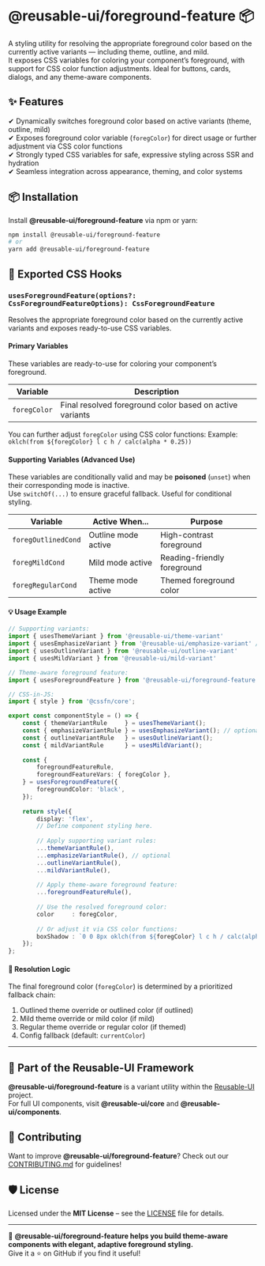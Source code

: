 # @reusable-ui/foreground-feature 📦  

A styling utility for resolving the appropriate foreground color based on the currently active variants — including theme, outline, and mild.  
It exposes CSS variables for coloring your component’s foreground, with support for CSS color function adjustments.
Ideal for buttons, cards, dialogs, and any theme-aware components.

## ✨ Features
✔ Dynamically switches foreground color based on active variants (theme, outline, mild)  
✔ Exposes foreground color variable (`foregColor`) for direct usage or further adjustment via CSS color functions  
✔ Strongly typed CSS variables for safe, expressive styling across SSR and hydration  
✔ Seamless integration across appearance, theming, and color systems  

## 📦 Installation
Install **@reusable-ui/foreground-feature** via npm or yarn:

```sh
npm install @reusable-ui/foreground-feature
# or
yarn add @reusable-ui/foreground-feature
```

## 🧩 Exported CSS Hooks

### `usesForegroundFeature(options?: CssForegroundFeatureOptions): CssForegroundFeature`

Resolves the appropriate foreground color based on the currently active variants and exposes ready-to-use CSS variables.

#### Primary Variables

These variables are ready-to-use for coloring your component’s foreground.

| Variable      | Description                                              |
|---------------|----------------------------------------------------------|
| `foregColor`  | Final resolved foreground color based on active variants |

You can further adjust `foregColor` using CSS color functions:
Example: `oklch(from ${foregColor} l c h / calc(alpha * 0.25))`

#### Supporting Variables (Advanced Use)

These variables are conditionally valid and may be **poisoned** (`unset`) when their corresponding mode is inactive.  
Use `switchOf(...)` to ensure graceful fallback. Useful for conditional styling.

| Variable            | Active When...      | Purpose                     |
|---------------------|---------------------|-----------------------------|
| `foregOutlinedCond` | Outline mode active | High-contrast foreground    |
| `foregMildCond`     | Mild mode active    | Reading-friendly foreground |
| `foregRegularCond`  | Theme mode active   | Themed foreground color     |

#### 💡 Usage Example

```ts
// Supporting variants:
import { usesThemeVariant } from '@reusable-ui/theme-variant'
import { usesEmphasizeVariant } from '@reusable-ui/emphasize-variant' // optional
import { usesOutlineVariant } from '@reusable-ui/outline-variant'
import { usesMildVariant } from '@reusable-ui/mild-variant'

// Theme-aware foreground feature:
import { usesForegroundFeature } from '@reusable-ui/foreground-feature';

// CSS-in-JS:
import { style } from '@cssfn/core';

export const componentStyle = () => {
    const { themeVariantRule     } = usesThemeVariant();
    const { emphasizeVariantRule } = usesEmphasizeVariant(); // optional
    const { outlineVariantRule   } = usesOutlineVariant();
    const { mildVariantRule      } = usesMildVariant();
    
    const {
        foregroundFeatureRule,
        foregroundFeatureVars: { foregColor },
    } = usesForegroundFeature({
        foregroundColor: 'black',
    });
    
    return style({
        display: 'flex',
        // Define component styling here.
        
        // Apply supporting variant rules:
        ...themeVariantRule(),
        ...emphasizeVariantRule(), // optional
        ...outlineVariantRule(),
        ...mildVariantRule(),
        
        // Apply theme-aware foreground feature:
        ...foregroundFeatureRule(),
        
        // Use the resolved foreground color:
        color     : foregColor,
        
        // Or adjust it via CSS color functions:
        boxShadow : `0 0 8px oklch(from ${foregColor} l c h / calc(alpha * 0.25))`,
    });
};
```

#### 🧠 Resolution Logic

The final foreground color (`foregColor`) is determined by a prioritized fallback chain:

1. Outlined theme override or outlined color (if outlined)
2. Mild theme override or mild color (if mild)
3. Regular theme override or regular color (if themed)
4. Config fallback (default: `currentColor`)

---

## 📖 Part of the Reusable-UI Framework  
**@reusable-ui/foreground-feature** is a variant utility within the [Reusable-UI](https://github.com/reusable-ui/reusable-ui-monorepo) project.  
For full UI components, visit **@reusable-ui/core** and **@reusable-ui/components**.

## 🤝 Contributing  
Want to improve **@reusable-ui/foreground-feature**? Check out our [CONTRIBUTING.md](./CONTRIBUTING.md) for guidelines!  

## 🛡️ License  
Licensed under the **MIT License** – see the [LICENSE](./LICENSE) file for details.  

---

🚀 **@reusable-ui/foreground-feature helps you build theme-aware components with elegant, adaptive foreground styling.**  
Give it a ⭐ on GitHub if you find it useful!  
